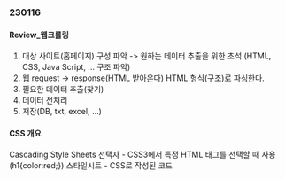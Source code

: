 ### 230116
#### Review_웹크롤링
1. 대상 사이트(홈페이지) 구성 파악 -> 원하는 데이터 추출을 위한 초석
   (HTML, CSS, Java Script, ... 구조 파악)
2. 웹 request -> response(HTML 받아온다)
   HTML 형식(구조)로 파싱한다.
3. 필요한 데이터 추출(찾기)
4. 데이터 전처리
5. 저장(DB, txt, excel, ...)

#### CSS 개요
Cascading Style Sheets
선택자 - CSS3에서 특정 HTML 태그를 선택할 때 사용 (h1{color:red;})
스타일시트 - CSS로 작성된 코드